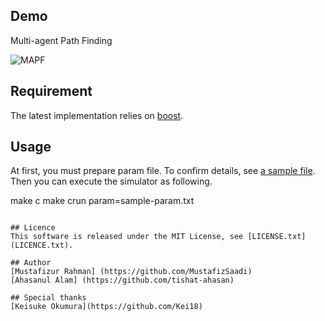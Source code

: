 ## Demo
Multi-agent Path Finding

![MAPF](/docs/images/mapf.gif)

## Requirement

The latest implementation relies on [boost](https://www.boost.org/).

## Usage
At first, you must prepare param file.
To confirm details, see [a sample file](sample-param.txt).
Then you can execute the simulator as following.

make c
make crun param=sample-param.txt
```

## Licence
This software is released under the MIT License, see [LICENSE.txt](LICENCE.txt).

## Author
[Mustafizur Rahman] (https://github.com/MustafizSaadi)
[Ahasanul Alam] (https://github.com/tishat-ahasan)

## Special thanks
[Keisuke Okumura](https://github.com/Kei18)
